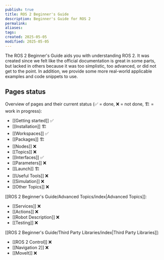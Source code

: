```yaml
---
publish: true
title: ROS 2 Beginner's Guide
description: Beginner's Guide for ROS 2
permalink: 
aliases: 
tags: 
created: 2025-05-05
modified: 2025-05-05
---
```


The ROS 2 Beginner's Guide aids you with understanding ROS 2. It was created since we felt like the official documentation is great in some parts, but lacked in others because it was too simplistic, too advanced, or did not get to the point. In addition, we provide some more real-world applicable examples and code snippets to use.

## Pages status

Overview of pages and their current status (✅ = done, ❌ = not done, 🏗 = work in progress):

- [[Getting started]] ✅
- [[Installation]] 🏗
- [[Workspaces]] ✅
- [[Packages]] 🏗
- [[Nodes]] ❌
- [[Topics]] ❌
- [[Interfaces]] ✅
- [[Parameters]] ❌
- [[Launch]] 🏗
- [[Useful Tools]] ❌
- [[Simulation]] ❌
- [[Other Topics]] ❌

[[ROS 2 Beginner's Guide/Advanced Topics/index|Advanced Topics]]:
- [[Services]] ❌
- [[Actions]] ❌
- [[Robot Description]] ❌
- [[Testing]] ❌

[[ROS 2 Beginner's Guide/Third Party Libraries/index|Third Party Libraries]]:
- [[ROS 2 Control]] ❌
- [[Navigation 2]] ❌
- [[MoveIt]] ❌
